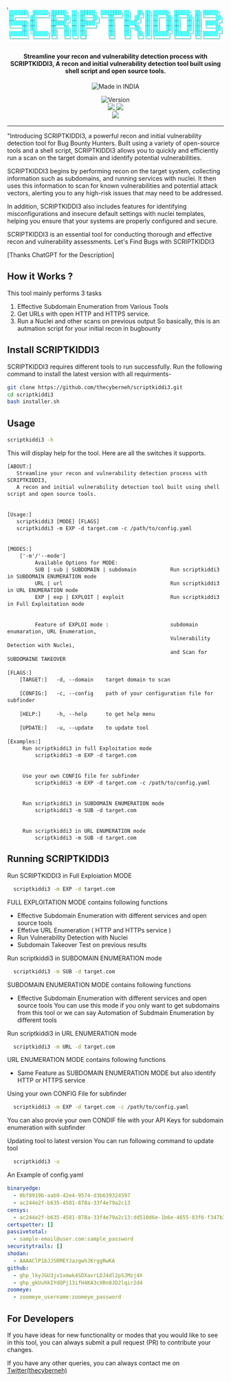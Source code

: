 <h1 align="center">
  <br>
  <a href="https://twitter.com/thecyberneho"><img src="images/scriptkiddi3Nobg.png" alt="SCRIPTKIDDI3"></a>
</h1>
<h4 align="center">Streamline your recon and vulnerability detection process with SCRIPTKIDDI3,
A recon and initial vulnerability detection tool built using shell script and open source tools.</h4>


<p align="center">
<a><img title="Made in INDIA" src="https://img.shields.io/badge/MADE%20IN-INDIA-SCRIPT?colorA=%23ff8100&colorB=%23017e40&colorC=%23ff0000&style=for-the-badge"></a>
</p>
<p align="center">
<a><img title="Version" src="https://img.shields.io/badge/Version-v0.1.0_dev-blue.svg"></a>
<br>
<a href="https://github.com/thecyberneh/scriptkiddi3/releases"><img src="https://img.shields.io/github/downloads/thecyberneh/scriptkiddi3/total">
<a href="https://github.com/thecyberneh/scriptkiddi3/releases/"><img src="https://img.shields.io/github/release/thecyberneh/scriptkiddi3">
<br>
<a href="https://twitter.com/thecyberneh"><img src="https://img.shields.io/twitter/follow/thecyberneh?style=social"></a>

---
</p>

 
"Introducing SCRIPTKIDDI3, a powerful recon and initial vulnerability detection tool for Bug Bounty Hunters. Built using a variety of open-source tools and a shell script, SCRIPTKIDDI3 allows you to quickly and efficiently run a scan on the target domain and identify potential vulnerabilities.

SCRIPTKIDDI3 begins by performing recon on the target system, collecting information such as subdomains, and running services with nuclei. It then uses this information to scan for known vulnerabilities and potential attack vectors, alerting you to any high-risk issues that may need to be addressed.

In addition, SCRIPTKIDDI3 also includes features for identifying misconfigurations and insecure default settings with nuclei templates, helping you ensure that your systems are properly configured and secure.

SCRIPTKIDDI3 is an essential tool for conducting thorough and effective recon and vulnerability assessments.
Let's Find Bugs with SCRIPTKIDDI3

[Thanks ChatGPT for the Description]
  

  
## How it Works ?
This tool mainly performs 3 tasks
1. Effective Subdomain Enumeration from Various Tools
2. Get URLs with open HTTP and HTTPS service.
3. Run a Nuclei and other scans on previous output
So basically, this is an autmation script for your initial recon in bugbounty
  
## Install SCRIPTKIDDI3
   SCRIPTKIDDI3 requires different tools to run successfully. Run the following command to install the latest version with all requirments-

 ```sh
git clone https://github.com/thecyberneh/scriptkiddi3.git
cd scriptkiddi3
bash installer.sh
```
  
## Usage 

```sh
scriptkiddi3 -h
```
This will display help for the tool. Here are all the switches it supports.
  
```console
[ABOUT:]
   Streamline your recon and vulnerability detection process with SCRIPTKIDDI3,
   A recon and initial vulnerability detection tool built using shell script and open source tools.


[Usage:]
   scriptkiddi3 [MODE] [FLAGS]
   scriptkiddi3 -m EXP -d target.com -c /path/to/config.yaml


[MODES:]
    ['-m'/'--mode']
         Available Options for MODE: 
         SUB | sub | SUBDOMAIN | subdomain           Run scriptkiddi3 in SUBDOMAIN ENUMERATION mode
         URL | url                                   Run scriptkiddi3 in URL ENUMERATION mode
         EXP | exp | EXPLOIT | exploit               Run scriptkiddi3 in Full Exploitation mode


         Feature of EXPLOI mode :                    subdomain enumaration, URL Enumeration,
                                                     Vulnerability Detection with Nuclei,
                                                     and Scan for SUBDOMAINE TAKEOVER

[FLAGS:]
    [TARGET:]   -d, --domain    target domain to scan

    [CONFIG:]   -c, --config    path of your configuration file for subfinder

    [HELP:]     -h, --help      to get help menu  
      
    [UPDATE:]   -u, --update    to update tool
  
[Examples:]
     Run scriptkiddi3 in full Exploitation mode
         scriptkiddi3 -m EXP -d target.com


     Use your own CONFIG file for subfinder
         scriptkiddi3 -m EXP -d target.com -c /path/to/config.yaml


     Run scriptkiddi3 in SUBDOMAIN ENUMERATION mode
         scriptkiddi3 -m SUB -d target.com


     Run scriptkiddi3 in URL ENUMERATION mode
         scriptkiddi3 -m SUB -d target.com

```

  
## Running SCRIPTKIDDI3
  
Run SCRIPTKIDDI3 in Full Exploiation MODE
```sh
  scriptkiddi3 -m EXP -d target.com
```
  
FULL EXPLOITATION MODE contains following functions
- Effective Subdomain Enumeration with different services and open source tools
- Effetive URL Enumeration ( HTTP and HTTPs service )
- Run Vulnerability Detection with Nuclei
- Subdomain Takeover Test on previous results

  
Run scriptkiddi3 in SUBDOMAIN ENUMERATION mode
```sh
  scriptkiddi3 -m SUB -d target.com
```
SUBDOMAIN ENUMERATION MODE contains following functions
- Effective Subdomain Enumeration with different services and open source tools
  You can use this mode if you only want to get subdomains from this tool
  or we can say Automation of Subdmain Enumeration by different tools
 

Run scriptkiddi3 in URL ENUMERATION mode
```sh
  scriptkiddi3 -m URL -d target.com
```
URL ENUMERATION MODE contains following functions
  - Same Feature as SUBDOMAIN ENUMERATION MODE but also identify HTTP or HTTPS service
  
Using your own CONFIG File for subfinder
```sh
  scriptkiddi3 -m EXP -d target.com -c /path/to/config.yaml
```
You can also provie your own CONDIF file with your API Keys for subdomain enumeration with subfinder
  
Updating tool to latest version
You can run following command to update tool
```sh
  scriptkiddi3 -u
```

An Example of config.yaml
```yaml
binaryedge:
  - 0bf8919b-aab9-42e4-9574-d3b639324597
  - ac244e2f-b635-4581-878a-33f4e79a2c13
censys:
  - ac244e2f-b635-4581-878a-33f4e79a2c13:dd510d6e-1b6e-4655-83f6-f347b363def9
certspotter: []
passivetotal:
  - sample-email@user.com:sample_password
securitytrails: []
shodan:
  - AAAAClP1bJJSRMEYJazgwhJKrggRwKA
github:
  - ghp_lkyJGU3jv1xmwk4SDXavrLDJ4dl2pSJMzj4X
  - ghp_gkUuhkIYdQPj13ifH4KA3cXRn8JD2lqir2d4
zoomeye:
  - zoomeye_username:zoomeye_password
```
  
## For Developers
If you have ideas for new functionality or modes that you would like to see in this tool, you can always submit a pull request (PR) to contribute your changes.
  
If you have any other queries, you can always contact me on <a href="https://twitter.com/thecyberneh">Twitter(thecyberneh) </a>
  

